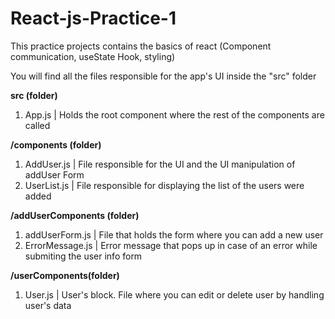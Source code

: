 # React-js-Practice-1
This practice projects contains the basics of react (Component communication, useState Hook, styling)

You will find all the files responsible for the app's UI inside the "src" folder

**src (folder)**

1.  App.js | Holds the root component where the rest of the components are called

**/components (folder)**

1.  AddUser.js | File responsible for the UI and the UI manipulation of addUser Form
2.  UserList.js | File responsible for displaying the list of the users were added

**/addUserComponents (folder)**

1.  addUserForm.js | File that holds the form where you can add a new user
2.  ErrorMessage.js | Error message that pops up in case of an error while submiting the user info form

**/userComponents(folder)**

1.  User.js | User's block. File where you can edit or delete user by handling user's data
